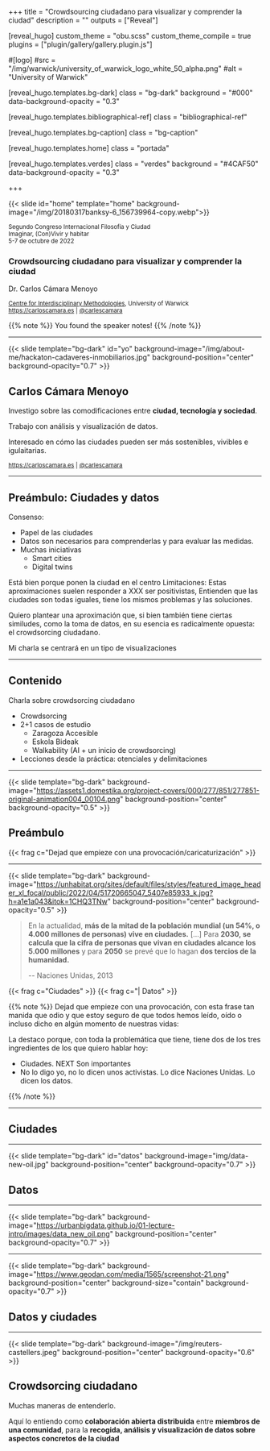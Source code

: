 +++
title = "Crowdsourcing ciudadano para visualizar y comprender la ciudad"
description = ""
outputs = ["Reveal"]


[reveal_hugo]
custom_theme = "obu.scss"
custom_theme_compile = true
plugins = ["plugin/gallery/gallery.plugin.js"]

#[logo]
#src = "/img/warwick/university_of_warwick_logo_white_50_alpha.png"
#alt = "University of Warwick"

[reveal_hugo.templates.bg-dark]
class = "bg-dark"
background = "#000"
data-background-opacity = "0.3"

[reveal_hugo.templates.bibliographical-ref]
class = "bibliographical-ref"

[reveal_hugo.templates.bg-caption]
class = "bg-caption"

[reveal_hugo.templates.home]
class = "portada"

[reveal_hugo.templates.verdes]
class = "verdes"
background = "#4CAF50"
data-background-opacity = "0.3"

+++

{{< slide id="home"  template="home" background-image="/img/20180317banksy-6_156739964-copy.webp">}}

<div class="borders">

<small>Segundo Congreso Internacional Filosofía y Ciudad<br>
Imaginar, (Con)Vivir y habitar<br>
5-7 de octubre de 2022</small>

<h3>Crowdsourcing ciudadano para visualizar y comprender la ciudad</h3>

<p>Dr. Carlos Cámara Menoyo</p>

<small><a href="https://warwick.ac.uk/fac/cross_fac/cim/">Centre for Interdisciplinary Methodologies</a>, University of Warwick<br>
<a href="https://carloscamara.es">https://carloscamara.es</a> | <a href="https://twitter.com/carlescamara">@carlescamara</a></small>

</div>

{{% note %}}
You found the speaker notes!
{{% /note %}}

---

{{< slide template="bg-dark" id="yo" background-image="/img/about-me/hackaton-cadaveres-inmobiliarios.jpg" background-position="center" background-opacity="0.7" >}}

## Carlos Cámara Menoyo

Investigo sobre las comodificaciones entre **ciudad, tecnología y sociedad**. 

Trabajo con análisis y visualización de datos.

Interesado en cómo las ciudades pueden ser más sostenibles, vivibles e igulaitarias.

<small>https://carloscamara.es | <i class="fab fa-twitter"></i>[@carlescamara](https://twitter.com/carlescamara)</small>

---

## Preámbulo: Ciudades y datos

Consenso:
- Papel de las ciudades
- Datos son necesarios para comprenderlas y para evaluar las medidas.
- Muchas iniciativas
  - Smart cities
  - Digital twins

Está bien porque ponen la ciudad en el centro
Limitaciones:
Estas aproximaciones suelen responder a XXX  ser positivistas, 
Entienden que las ciudades son todas iguales, tiene los mismos problemas y las soluciones.

Quiero plantear una aproximación que, si bien también tiene ciertas similudes, como la toma de datos, en su esencia es radicalmente opuesta: el crowdsorcing ciudadano.


Mi charla se centrará en un tipo de visualizaciones 

---



## Contenido

Charla sobre crowdsorcing ciudadano

- Crowdsorcing
- 2+1 casos de estudio
  - Zaragoza Accesible
  - Eskola Bideak
  - Walkability (AI + un inicio de crowdsorcing)
- Lecciones desde la práctica: otenciales y delimitaciones

---

{{< slide template="bg-dark" background-image="https://assets1.domestika.org/project-covers/000/277/851/277851-original-animation004_00104.png" background-position="center" background-opacity="0.5" >}}




## Preámbulo

{{< frag c="Dejad que empieze con una provocación/caricaturización" >}}


---

{{< slide template="bg-dark" background-image="https://unhabitat.org/sites/default/files/styles/featured_image_header_xl_focal/public/2022/04/51720665047_5407e85933_k.jpg?h=a1e1a043&itok=1CHQ3TNw" background-position="center" background-opacity="0.5" >}}

> En la actualidad, **más de la mitad de la población mundial (un 54%, o 4.000 millones de personas) vive en ciudades.** [...] Para  **2030, se calcula que la cifra de personas que vivan en ciudades alcance los 5.000 millones** y para **2050** se prevé que lo hagan **dos tercios de la humanidad.**
>
> -- Naciones Unidas, 2013


{{< frag c="Ciudades" >}} {{< frag c="| Datos" >}}

{{% note %}}
Dejad que empieze con una provocación, con esta frase tan manida que odio y que estoy seguro de que todos hemos leído, oído o incluso dicho en algún momento de nuestras vidas:

La destaco porque, con toda la problemática que tiene, tiene dos de los tres ingredientes de los que quiero hablar hoy:

- Ciudades. NEXT Son importantes
- No lo digo yo, no lo dicen unos activistas. Lo dice Naciones Unidas. Lo dicen los datos.

{{% /note %}}

---

## Ciudades


---

{{< slide template="bg-dark" id="datos" background-image="img/data-new-oil.jpg" background-position="center" background-opacity="0.7" >}}


## Datos

---

{{< slide template="bg-dark" background-image="https://urbanbigdata.github.io/01-lecture-intro/images/data_new_oil.png" background-position="center" background-opacity="0.7" >}}

---

{{< slide template="bg-dark" background-image="https://www.geodan.com/media/1565/screenshot-21.png" background-position="center" background-size="contain" background-opacity="0.7" >}}
<!--Fuente: https://www.geodan.com/knowledge-and-innovation/managing-urban-processes-intelligently-with-the-amsterdam-smart-city-dashboard/-->

## Datos y ciudades


---


{{< slide template="bg-dark" background-image="/img/reuters-castellers.jpeg" background-position="center" background-opacity="0.6" >}}


## Crowdsorcing ciudadano

Muchas maneras de entenderlo. 


Aquí lo entiendo como **colaboración abierta distribuida** entre **miembros de una comunidad**, para la **recogida, análisis y visualización de datos sobre aspectos concretos de la ciudad**

